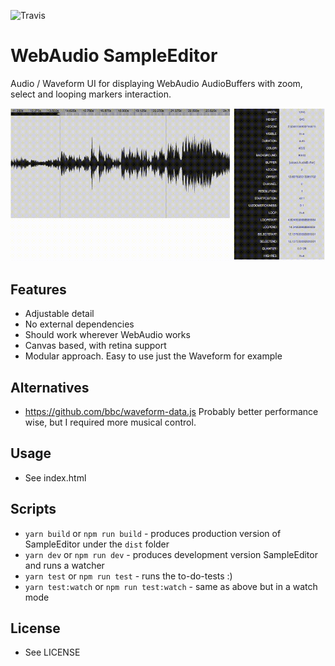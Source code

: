 ![Travis](https://travis-ci.org/rikard-io/SampleEditor.svg?branch=master)

# WebAudio SampleEditor

Audio / Waveform UI for displaying WebAudio AudioBuffers with zoom, select and looping markers interaction.

![Alt text](/screenshot.gif?raw=true "Screenshot")

## Features

* Adjustable detail
* No external dependencies
* Should work wherever WebAudio works
* Canvas based, with retina support
* Modular approach. Easy to use just the Waveform for example

## Alternatives

* https://github.com/bbc/waveform-data.js
Probably better performance wise, but I required more musical control.


## Usage

* See index.html

## Scripts

* `yarn build` or `npm run build` - produces production version of SampleEditor under the `dist` folder
* `yarn dev` or `npm run dev` - produces development version SampleEditor and runs a watcher
* `yarn test` or `npm run test` - runs the to-do-tests :)
* `yarn test:watch` or `npm run test:watch` - same as above but in a watch mode

## License

* See LICENSE
